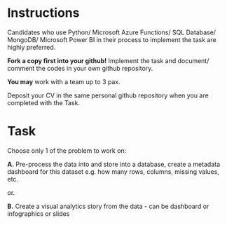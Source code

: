 # Instructions
Candidates who use Python/ Microsoft Azure Functions/ SQL Database/ MongoDB/ Microsoft Power BI in their process to implement the task are highly preferred. 

**Fork a copy first into your github!** Implement the task and document/ comment the codes in your own github repository.

**You may** work with a team up to 3 pax.

Deposit your CV in the same personal github repository when you are completed with the Task.

# Task
Choose only 1 of the problem to work on:

**A.** Pre-process the data into and store into a database, create a metadata dashboard for this dataset e.g. how many rows, columns, missing values, etc.

or.

**B.** Create a visual analytics story from the data - can be dashboard or infographics or slides
